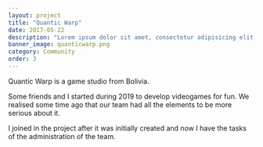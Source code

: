 ```yaml
---
layout: project
title: "Quantic Warp"
date: 2017-05-22
description: "Lorem ipsum dolor sit amet, consectetur adipisicing elit, sed do eiusmod tempor incididunt ut labore et dolore magna aliqua Ut enim..."
banner_image: quanticwarp.png
category: Community
order: 3
---
```

Quantic Warp is a game studio from Bolivia.

Some friends and I started during 2019 to develop videogames for fun. We realised some time ago that our team had all the elements to be more serious about it.

I joined in the project after it was initially created and now I have the tasks of the administration of the team.